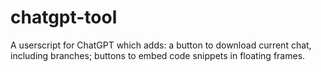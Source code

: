 # chatgpt-tool
A userscript for ChatGPT which adds: a button to download current chat, including branches; buttons to embed code snippets in floating frames.

